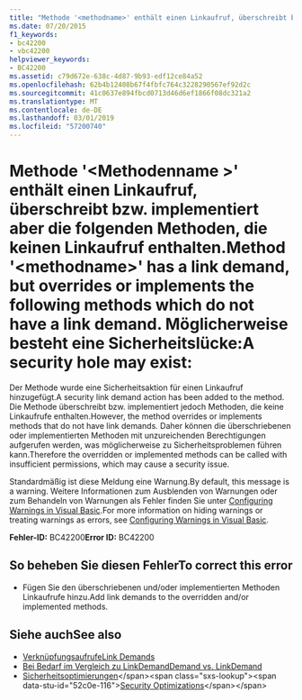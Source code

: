 ```yaml
---
title: "Methode '<methodname>' enthält einen Linkaufruf, überschreibt bzw. implementiert aber die folgenden Methoden, die keinen Linkaufruf enthalten. Möglicherweise besteht eine Sicherheitslücke:"
ms.date: 07/20/2015
f1_keywords:
- bc42200
- vbc42200
helpviewer_keywords:
- BC42200
ms.assetid: c79d672e-638c-4d87-9b93-edf12ce84a52
ms.openlocfilehash: 62b4b12408b67f4fbfc764c3228290567ef92d2c
ms.sourcegitcommit: 41c0637e894fbcd0713d46d6ef1866f08dc321a2
ms.translationtype: MT
ms.contentlocale: de-DE
ms.lasthandoff: 03/01/2019
ms.locfileid: "57200740"
---
```

# <a name="method-methodname-has-a-link-demand-but-overrides-or-implements-the-following-methods-which-do-not-have-a-link-demand-a-security-hole-may-exist"></a><span data-ttu-id="52c0e-103">Methode '\<Methodenname >' enthält einen Linkaufruf, überschreibt bzw. implementiert aber die folgenden Methoden, die keinen Linkaufruf enthalten.</span><span class="sxs-lookup"><span data-stu-id="52c0e-103">Method '\<methodname>' has a link demand, but overrides or implements the following methods which do not have a link demand.</span></span> <span data-ttu-id="52c0e-104">Möglicherweise besteht eine Sicherheitslücke:</span><span class="sxs-lookup"><span data-stu-id="52c0e-104">A security hole may exist:</span></span>
<span data-ttu-id="52c0e-105">Der Methode wurde eine Sicherheitsaktion für einen Linkaufruf hinzugefügt.</span><span class="sxs-lookup"><span data-stu-id="52c0e-105">A security link demand action has been added to the method.</span></span> <span data-ttu-id="52c0e-106">Die Methode überschreibt bzw. implementiert jedoch Methoden, die keine Linkaufrufe enthalten.</span><span class="sxs-lookup"><span data-stu-id="52c0e-106">However, the method overrides or implements methods that do not have link demands.</span></span> <span data-ttu-id="52c0e-107">Daher können die überschriebenen oder implementierten Methoden mit unzureichenden Berechtigungen aufgerufen werden, was möglicherweise zu Sicherheitsproblemen führen kann.</span><span class="sxs-lookup"><span data-stu-id="52c0e-107">Therefore the overridden or implemented methods can be called with insufficient permissions, which may cause a security issue.</span></span>  
  
 <span data-ttu-id="52c0e-108">Standardmäßig ist diese Meldung eine Warnung.</span><span class="sxs-lookup"><span data-stu-id="52c0e-108">By default, this message is a warning.</span></span> <span data-ttu-id="52c0e-109">Weitere Informationen zum Ausblenden von Warnungen oder zum Behandeln von Warnungen als Fehler finden Sie unter [Configuring Warnings in Visual Basic](/visualstudio/ide/configuring-warnings-in-visual-basic).</span><span class="sxs-lookup"><span data-stu-id="52c0e-109">For more information on hiding warnings or treating warnings as errors, see [Configuring Warnings in Visual Basic](/visualstudio/ide/configuring-warnings-in-visual-basic).</span></span>  
  
 <span data-ttu-id="52c0e-110">**Fehler-ID:** BC42200</span><span class="sxs-lookup"><span data-stu-id="52c0e-110">**Error ID:** BC42200</span></span>  
  
## <a name="to-correct-this-error"></a><span data-ttu-id="52c0e-111">So beheben Sie diesen Fehler</span><span class="sxs-lookup"><span data-stu-id="52c0e-111">To correct this error</span></span>  
  
-   <span data-ttu-id="52c0e-112">Fügen Sie den überschriebenen und/oder implementierten Methoden Linkaufrufe hinzu.</span><span class="sxs-lookup"><span data-stu-id="52c0e-112">Add link demands to the overridden and/or implemented methods.</span></span>  
  
## <a name="see-also"></a><span data-ttu-id="52c0e-113">Siehe auch</span><span class="sxs-lookup"><span data-stu-id="52c0e-113">See also</span></span>

- [<span data-ttu-id="52c0e-114">Verknüpfungsaufrufe</span><span class="sxs-lookup"><span data-stu-id="52c0e-114">Link Demands</span></span>](../../framework/misc/link-demands.md)
- [<span data-ttu-id="52c0e-115">Bei Bedarf im Vergleich zu LinkDemand</span><span class="sxs-lookup"><span data-stu-id="52c0e-115">Demand vs. LinkDemand</span></span>](../../framework/misc/securing-wrapper-code.md#demand-vs-linkdemand)
- <span data-ttu-id="52c0e-116">[Sicherheitsoptimierungen](https://docs.microsoft.com/previous-versions/dotnet/netframework-4.0/ett3th5b(v=vs.100))</span><span class="sxs-lookup"><span data-stu-id="52c0e-116">[Security Optimizations](https://docs.microsoft.com/previous-versions/dotnet/netframework-4.0/ett3th5b(v=vs.100))</span></span>
